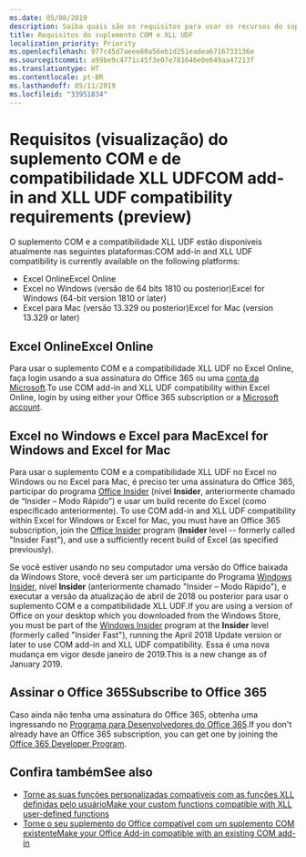 ```yaml
---
ms.date: 05/08/2019
description: Saiba quais são os requisitos para usar os recursos do suplemento COM e de compatibilidade XLL UDF.
title: Requisitos do suplemento COM e XLL UDF
localization_priority: Priority
ms.openlocfilehash: 977c45d7aeee80a56eb1d251eadea6716733136e
ms.sourcegitcommit: a99be9c4771c45f3e07e781646e0e649aa47213f
ms.translationtype: HT
ms.contentlocale: pt-BR
ms.lasthandoff: 05/11/2019
ms.locfileid: "33951834"
---
```

# <a name="com-add-in-and-xll-udf-compatibility-requirements-preview"></a><span data-ttu-id="26661-103">Requisitos (visualização) do suplemento COM e de compatibilidade XLL UDF</span><span class="sxs-lookup"><span data-stu-id="26661-103">COM add-in and XLL UDF compatibility requirements (preview)</span></span>

<span data-ttu-id="26661-104">O suplemento COM e a compatibilidade XLL UDF estão disponíveis atualmente nas seguintes plataformas:</span><span class="sxs-lookup"><span data-stu-id="26661-104">COM add-in and XLL UDF compatibility is currently available on the following platforms:</span></span>

- <span data-ttu-id="26661-105">Excel Online</span><span class="sxs-lookup"><span data-stu-id="26661-105">Excel Online</span></span>
- <span data-ttu-id="26661-106">Excel no Windows (versão de 64 bits 1810 ou posterior)</span><span class="sxs-lookup"><span data-stu-id="26661-106">Excel for Windows (64-bit version 1810 or later)</span></span>
- <span data-ttu-id="26661-107">Excel para Mac (versão 13.329 ou posterior)</span><span class="sxs-lookup"><span data-stu-id="26661-107">Excel for Mac (version 13.329 or later)</span></span>

## <a name="excel-online"></a><span data-ttu-id="26661-108">Excel Online</span><span class="sxs-lookup"><span data-stu-id="26661-108">Excel Online</span></span>
<span data-ttu-id="26661-109">Para usar o suplemento COM e a compatibilidade XLL UDF no Excel Online, faça login usando a sua assinatura do Office 365 ou uma [conta da Microsoft](https://account.microsoft.com/account).</span><span class="sxs-lookup"><span data-stu-id="26661-109">To use COM add-in and XLL UDF compatibility within Excel Online, login by using either your Office 365 subscription or a [Microsoft account](https://account.microsoft.com/account).</span></span>

## <a name="excel-on-windows-and-excel-for-mac"></a><span data-ttu-id="26661-110">Excel no Windows e Excel para Mac</span><span class="sxs-lookup"><span data-stu-id="26661-110">Excel for Windows and Excel for Mac</span></span>
<span data-ttu-id="26661-111">Para usar o suplemento COM e a compatibilidade XLL UDF no Excel no Windows ou no Excel para Mac, é preciso ter uma assinatura do Office 365, participar do programa [Office Insider](https://products.office.com/office-insider) (nível **Insider**, anteriormente chamado de “Insider – Modo Rápido”) e usar um build recente do Excel (como especificado anteriormente). </span><span class="sxs-lookup"><span data-stu-id="26661-111">To use COM add-in and XLL UDF compatibility within Excel for Windows or Excel for Mac, you must have an Office 365 subscription, join the [Office Insider](https://products.office.com/office-insider) program (**Insider** level -- formerly called "Insider Fast"), and use a sufficiently recent build of Excel (as specified previously).</span></span>

<span data-ttu-id="26661-112">Se você estiver usando no seu computador uma versão do Office baixada da Windows Store, você deverá ser um participante do Programa [Windows Insider](https://insider.windows.com/), nível **Insider** (anteriormente chamado "Insider – Modo Rápido"), e executar a versão da atualização de abril de 2018 ou posterior para usar o suplemento COM e a compatibilidade XLL UDF.</span><span class="sxs-lookup"><span data-stu-id="26661-112">If you are using a version of Office on your desktop which you downloaded from the Windows Store, you must be part of the [Windows Insider](https://insider.windows.com/) program at the **Insider** level (formerly called "Insider Fast"), running the April 2018 Update version or later to use COM add-in and XLL UDF compatibility.</span></span> <span data-ttu-id="26661-113">Essa é uma nova mudança em vigor desde janeiro de 2019.</span><span class="sxs-lookup"><span data-stu-id="26661-113">This is a new change as of January 2019.</span></span>

## <a name="subscribe-to-office-365"></a><span data-ttu-id="26661-114">Assinar o Office 365</span><span class="sxs-lookup"><span data-stu-id="26661-114">Subscribe to Office 365</span></span>
<span data-ttu-id="26661-115">Caso ainda não tenha uma assinatura do Office 365, obtenha uma ingressando no [Programa para Desenvolvedores do Office 365](https://developer.microsoft.com/pt-BR/office/dev-program).</span><span class="sxs-lookup"><span data-stu-id="26661-115">If you don't already have an Office 365 subscription, you can get one by joining the [Office 365 Developer Program](https://developer.microsoft.com/pt-BR/office/dev-program).</span></span>

## <a name="see-also"></a><span data-ttu-id="26661-116">Confira também</span><span class="sxs-lookup"><span data-stu-id="26661-116">See also</span></span>

- [<span data-ttu-id="26661-117">Torne as suas funções personalizadas compatíveis com as funções XLL definidas pelo usuário</span><span class="sxs-lookup"><span data-stu-id="26661-117">Make your custom functions compatible with XLL user-defined functions</span></span>](make-custom-functions-compatible-with-xll-udf.md)
- [<span data-ttu-id="26661-118">Torne o seu suplemento do Office compatível com um suplemento COM existente</span><span class="sxs-lookup"><span data-stu-id="26661-118">Make your Office Add-in compatible with an existing COM add-in</span></span>](../develop/make-office-add-in-compatible-with-existing-com-add-in.md)